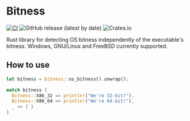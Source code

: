 # Bitness

[![CI](https://github.com/forbjok/rust-bitness/actions/workflows/ci.yml/badge.svg)](https://github.com/forbjok/rust-bitness/actions/workflows/ci.yml)
![GitHub release (latest by date)](https://img.shields.io/github/v/release/forbjok/rust-bitness)
![Crates.io](https://img.shields.io/crates/v/bitness)

Rust library for detecting OS bitness independently of the executable's bitness. Windows, GNU/Linux and FreeBSD currently supported.

## How to use

```rust
let bitness = bitness::os_bitness().unwrap();

match bitness {
  Bitness::X86_32 => println!("We're 32-bit!"),
  Bitness::X86_64 => println!("We're 64-bit!"),
  _ => { }
}
```
